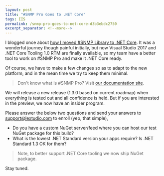 ```yaml
---
layout: post
title: "#SNMP Pro Goes to .NET Core"
tags: IIS
permalink: /snmp-pro-goes-to-net-core-d3b3ebdc2750
excerpt_separator: <!--more-->
---
```


I blogged once about [how I moved #SNMP Library to .NET Core](/porting-snmp-library-to-net-core-once-again-aaa649431215). It was a wonderful journey though painful initially, but now Visual Studio 2017 and .NET Core Tooling 1.0 RTM are finally available, so my team have a better tool to work on #SNMP Pro and make it .NET Core ready.
<!--more-->

Of course, we have to make a few changes so as to adapt to the new platform, and in the mean time we try to keep them minimal.

> Don't know what is #SNMP Pro? Visit [our documentation site](https://pro.sharpsnmp.com/).

We will release a new release (1.3.0 based on current roadmap) when everything is tested out and all confidence is held. But if you are interested in the preview, we now have an insider program.

Please answer the below two questions and send your answers to support@lextudio.com to enroll (yep, that simple),

* Do you have a custom NuGet server/feed where you can host our test NuGet package for this build?
* What is the lowest .NET Standard version your apps require? Is .NET Standard 1.3 OK for them?

> Note, to better support .NET Core tooling we now ship NuGet package.

Stay tuned.
